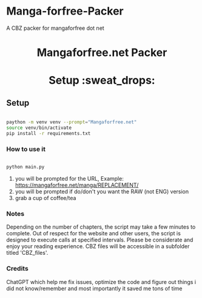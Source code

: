 # Manga-forfree-Packer
A CBZ packer for mangaforfree dot net

<div align="center">
    <h1>Mangaforfree.net Packer</h1>
</div>

<div align="center">


</div>

<div align="center">
    <h1>Setup :sweat_drops:</h1>
</div>

## Setup

  ```zsh
  
  paython -m venv venv --prompt="Mangaforfree.net"
  source venv/bin/activate
  pip install -r requirements.txt
  ```

### How to use it

```zsh

python main.py

```

1) you will be prompted for the URL, Example: https://mangaforfree.net/manga/REPLACEMENT/
2) you will be prompted if do/don't you want the RAW (not ENG) version
3) grab a cup of coffee/tea


### Notes

Depending on the number of chapters, the script may take a few minutes to complete. Out of respect for the website and other users, the script is designed to execute calls at specified intervals. Please be considerate and enjoy your reading experience. CBZ files will be accessible in a subfolder titled 'CBZ_files'.

### Credits

ChatGPT which help me fix issues, optimize the code and figure out things i did not know/remember and most importantly it saved me tons of time


